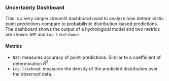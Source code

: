 ### Uncertainty Dashboard
This is a very simple streamlit dashboard used to analyze how deterministic point predictions compare to probabilistic distribution-based predictions. The dashboard shows the output of a hydrological model and two metrics are shown: `NSE` and `Log-likelihood`.

#### Metrics
* `NSE`: measures accuracy of point-predictions. Similar to a coefficient of determination $R^2$.
* `Log-likehood`: measures the density of the predicted distribution over the observed data.